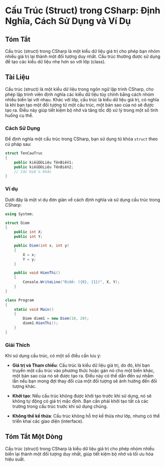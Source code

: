 <!--
Meta Description: # Cấu Trúc (Struct) trong CSharp: Định Nghĩa, Cách Sử Dụng và Ví Dụ ## Tóm Tắt Cấu trúc (struct) trong CSharp là một kiểu dữ liệu giá trị cho phép bạn...
Meta Keywords: một, cấu, trúc, trong, csharp
-->

# Cấu Trúc (Struct) trong CSharp: Định Nghĩa, Cách Sử Dụng và Ví Dụ

## Tóm Tắt
Cấu trúc (struct) trong CSharp là một kiểu dữ liệu giá trị cho phép bạn nhóm nhiều giá trị lại thành một đối tượng duy nhất. Cấu trúc thường được sử dụng để tạo các kiểu dữ liệu nhẹ hơn so với lớp (class).

## Tài Liệu
Cấu trúc (struct) là một kiểu dữ liệu trong ngôn ngữ lập trình CSharp, cho phép lập trình viên định nghĩa các kiểu dữ liệu tùy chỉnh bằng cách nhóm nhiều biến lại với nhau. Khác với lớp, cấu trúc là kiểu dữ liệu giá trị, có nghĩa là khi bạn tạo một đối tượng từ một cấu trúc, một bản sao của nó sẽ được tạo ra. Điều này giúp tiết kiệm bộ nhớ và tăng tốc độ xử lý trong một số tình huống cụ thể.

### Cách Sử Dụng
Để định nghĩa một cấu trúc trong CSharp, bạn sử dụng từ khóa `struct` theo cú pháp sau:

```csharp
struct TenCauTruc
{
    public kiểuDữLiệu TênBiến1;
    public kiểuDữLiệu TênBiến2;
    // Các biến khác
}
```

### Ví dụ
Dưới đây là một ví dụ đơn giản về cách định nghĩa và sử dụng cấu trúc trong CSharp:

```csharp
using System;

struct Diem
{
    public int X;
    public int Y;

    public Diem(int x, int y)
    {
        X = x;
        Y = y;
    }

    public void HienThi()
    {
        Console.WriteLine("Điểm: ({0}, {1})", X, Y);
    }
}

class Program
{
    static void Main()
    {
        Diem diem1 = new Diem(10, 20);
        diem1.HienThi();
    }
}
```

### Giải Thích
Khi sử dụng cấu trúc, có một số điều cần lưu ý:

- **Giá trị và Tham chiếu**: Cấu trúc là kiểu dữ liệu giá trị, do đó, khi bạn truyền một cấu trúc vào phương thức hoặc gán nó cho một biến khác, một bản sao của nó sẽ được tạo ra. Điều này có thể dẫn đến sự nhầm lẫn nếu bạn mong đợi thay đổi của một đối tượng sẽ ảnh hưởng đến đối tượng khác.
  
- **Khởi tạo**: Nếu cấu trúc không được khởi tạo trước khi sử dụng, nó sẽ không tự động có giá trị mặc định. Bạn cần phải khởi tạo tất cả các trường trong cấu trúc trước khi sử dụng chúng.

- **Không thể kế thừa**: Cấu trúc không hỗ trợ kế thừa như lớp, nhưng có thể triển khai các giao diện (interface).

## Tóm Tắt Một Dòng
Cấu trúc (struct) trong CSharp là kiểu dữ liệu giá trị cho phép nhóm nhiều biến lại thành một đối tượng duy nhất, giúp tiết kiệm bộ nhớ và tối ưu hóa hiệu suất.